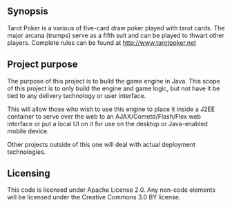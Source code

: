 ## Synopsis ##
Tarot Poker is a various of five-card draw poker played with tarot cards.  The major arcana (trumps) serve as a fifth suit and can be played to thwart other players.  Complete rules can be found at http://www.tarotpoker.net

## Project purpose ##
The purpose of this project is to build the game engine in Java.  This scope of this project is to only build the engine and game logic, but not have it be tied to any delivery technology or user interface.

This will allow those who wish to use this engine to place it inside a J2EE container to serve over the web to an AJAX/Cometd/Flash/Flex web interface or put a local UI on it for use on the desktop or Java-enabled mobile device.

Other projects outside of this one will deal with actual deployment technologies.

## Licensing ##

This code is licensed under Apache License 2.0.  Any non-code elements will be licensed under the Creative Commons 3.0 BY license.